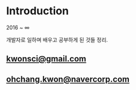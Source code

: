 # Introduction

2016 ~ ∞

개발자로 일하며 배우고 공부하게 된 것들 정리.

## [kwonsci@gmail.com](https://github.com/shortstories/study/tree/8102ac93b4d4767407b36758e002beb9ec471e48/kwonsci@gmail.com)

## [ohchang.kwon@navercorp.com](https://github.com/shortstories/study/tree/8102ac93b4d4767407b36758e002beb9ec471e48/ohchang.kwon@navercorp.com)

